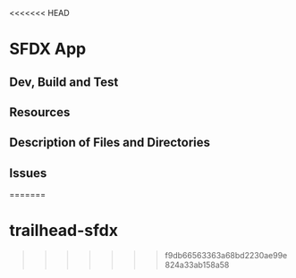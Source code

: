 <<<<<<< HEAD
# SFDX  App

## Dev, Build and Test


## Resources


## Description of Files and Directories


## Issues


=======
# trailhead-sfdx
>>>>>>> f9db66563363a68bd2230ae99e824a33ab158a58
